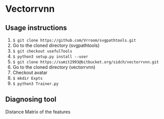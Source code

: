 Vectorrvnn
==========

Usage instructions
------------------

1. `$ git clone https://github.com/Vrroom/svgpathtools.git`
2. Go to the cloned directory (svgpathtools)
3. `$ git checkout usefulTools`
4. `$ python3 setup.py install --user`
5. `$ git clone https://sumit2993@bitbucket.org/sidch/vectorrvnn.git` 
6. Go to the cloned directory (vectorrvnn)
7. Checkout avatar
8. `$ mkdir Expts`
9. `$ python3 Trainer.py`

Diagnosing tool
---------------
Distance Matrix of the features
